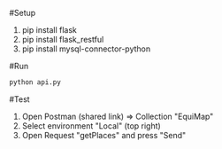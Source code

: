 #Setup

1. pip install flask
1. pip install flask_restful
1. pip install mysql-connector-python

#Run

```python
python api.py
```

#Test

1. Open Postman (shared link) => Collection "EquiMap"
1. Select environment "Local" (top right)
1. Open Request "getPlaces" and press "Send"
